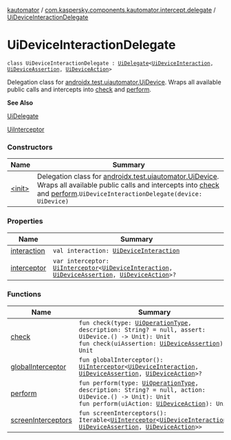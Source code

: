 [kautomator](../../index.md) / [com.kaspersky.components.kautomator.intercept.delegate](../index.md) / [UiDeviceInteractionDelegate](./index.md)

# UiDeviceInteractionDelegate

`class UiDeviceInteractionDelegate : `[`UiDelegate`](../-ui-delegate/index.md)`<`[`UiDeviceInteraction`](../../com.kaspersky.components.kautomator.intercept.interaction/-ui-device-interaction/index.md)`, `[`UiDeviceAssertion`](../../com.kaspersky.components.kautomator.intercept.operation/-ui-device-assertion.md)`, `[`UiDeviceAction`](../../com.kaspersky.components.kautomator.intercept.operation/-ui-device-action.md)`>`

Delegation class for [androidx.test.uiautomator.UiDevice](#).
Wraps all available public calls and intercepts into [check](check.md) and [perform](perform.md).

**See Also**

[UiDelegate](../-ui-delegate/index.md)

[UiInterceptor](../../com.kaspersky.components.kautomator.intercept.base/-ui-interceptor/index.md)

### Constructors

| Name | Summary |
|---|---|
| [&lt;init&gt;](-init-.md) | Delegation class for [androidx.test.uiautomator.UiDevice](#). Wraps all available public calls and intercepts into [check](check.md) and [perform](perform.md).`UiDeviceInteractionDelegate(device: UiDevice)` |

### Properties

| Name | Summary |
|---|---|
| [interaction](interaction.md) | `val interaction: `[`UiDeviceInteraction`](../../com.kaspersky.components.kautomator.intercept.interaction/-ui-device-interaction/index.md) |
| [interceptor](interceptor.md) | `var interceptor: `[`UiInterceptor`](../../com.kaspersky.components.kautomator.intercept.base/-ui-interceptor/index.md)`<`[`UiDeviceInteraction`](../../com.kaspersky.components.kautomator.intercept.interaction/-ui-device-interaction/index.md)`, `[`UiDeviceAssertion`](../../com.kaspersky.components.kautomator.intercept.operation/-ui-device-assertion.md)`, `[`UiDeviceAction`](../../com.kaspersky.components.kautomator.intercept.operation/-ui-device-action.md)`>?` |

### Functions

| Name | Summary |
|---|---|
| [check](check.md) | `fun check(type: `[`UiOperationType`](../../com.kaspersky.components.kautomator.intercept.operation/-ui-operation-type/index.md)`, description: String? = null, assert: UiDevice.() -> Unit): Unit`<br>`fun check(uiAssertion: `[`UiDeviceAssertion`](../../com.kaspersky.components.kautomator.intercept.operation/-ui-device-assertion.md)`): Unit` |
| [globalInterceptor](global-interceptor.md) | `fun globalInterceptor(): `[`UiInterceptor`](../../com.kaspersky.components.kautomator.intercept.base/-ui-interceptor/index.md)`<`[`UiDeviceInteraction`](../../com.kaspersky.components.kautomator.intercept.interaction/-ui-device-interaction/index.md)`, `[`UiDeviceAssertion`](../../com.kaspersky.components.kautomator.intercept.operation/-ui-device-assertion.md)`, `[`UiDeviceAction`](../../com.kaspersky.components.kautomator.intercept.operation/-ui-device-action.md)`>?` |
| [perform](perform.md) | `fun perform(type: `[`UiOperationType`](../../com.kaspersky.components.kautomator.intercept.operation/-ui-operation-type/index.md)`, description: String? = null, action: UiDevice.() -> Unit): Unit`<br>`fun perform(uiAction: `[`UiDeviceAction`](../../com.kaspersky.components.kautomator.intercept.operation/-ui-device-action.md)`): Unit` |
| [screenInterceptors](screen-interceptors.md) | `fun screenInterceptors(): Iterable<`[`UiInterceptor`](../../com.kaspersky.components.kautomator.intercept.base/-ui-interceptor/index.md)`<`[`UiDeviceInteraction`](../../com.kaspersky.components.kautomator.intercept.interaction/-ui-device-interaction/index.md)`, `[`UiDeviceAssertion`](../../com.kaspersky.components.kautomator.intercept.operation/-ui-device-assertion.md)`, `[`UiDeviceAction`](../../com.kaspersky.components.kautomator.intercept.operation/-ui-device-action.md)`>>` |
